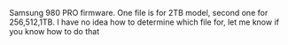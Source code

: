 Samsung 980 PRO firmware. One file is for 2TB model, second one for 256,512,1TB. I have no idea how to determine which file for, let me know if you know how to do that

